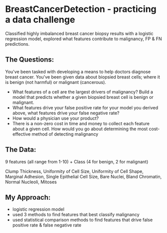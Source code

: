 # BreastCancerDetection - practicing a data challenge 
Classified highly imbalanced breast cancer biopsy results with a logistic regression model, explored what features contribute to malignancy, FP &amp; FN predictions.  

## The Questions: 
You've been tasked with developing a means to help doctors diagnose breast cancer. You've been given data about biopsied breast cells; where it is benign (not harmful) or malignant (cancerous).
-	What features of a cell are the largest drivers of malignancy? Build a model that predicts whether a given biopsied breast cell is benign or malignant.
-	What features drive your false positive rate for your model you derived above, what features drive your false negative rate? 
-	How would a physician use your product?
-	There is a non-zero cost in time and money to collect each feature about a given cell. How would you go about determining the most cost-effective method of detecting malignancy

## The Data: 
9 features (all range from 1-10) + Class (4 for benign, 2 for malignant)

Clump Thickness, Uniformity of Cell Size, Uniformity of Cell Shape, Marginal Adhesion,
Single Epithelial Cell Size,
Bare Nuclei,
Bland Chromatin,
Normal Nucleoli,
Mitoses

## My Approach:
- logistic regression model 
- used 3 methods to find features that best classify malignancy
- used statistical comparison methods to find features that drive false positive rate & false negative rate




